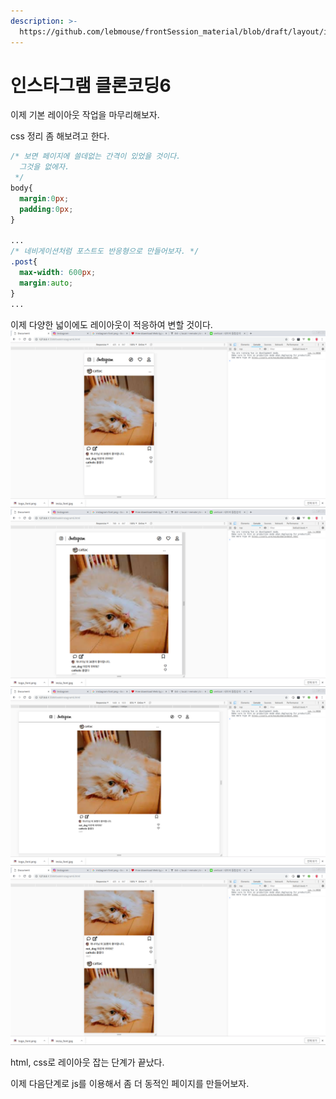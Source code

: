 ```yaml
---
description: >-
  https://github.com/lebmouse/frontSession_material/blob/draft/layout/instagram6.html
---
```


# 인스타그램 클론코딩6

이제 기본 레이아웃 작업을 마무리해보자.

css 정리 좀 해보려고 한다.

```css
/* 보면 페이지에 쓸데없는 간격이 있었을 것이다.
  그것을 없에자.
 */
body{
  margin:0px;
  padding:0px;
}

...
/* 네비게이션처럼 포스트도 반응형으로 만들어보자. */
.post{
  max-width: 600px;
  margin:auto;
}
...
```

이제 다양한 넓이에도 레이아웃이 적응하여 변할 것이다. ![6-1](../.gitbook/assets/6-1.png) ![6-2](../.gitbook/assets/6-2.png) ![6-3](../.gitbook/assets/6-3.png) ![6-4](../.gitbook/assets/6-4.png)

html, css로 레이아웃 잡는 단계가 끝났다.

이제 다음단계로 js를 이용해서 좀 더 동적인 페이지를 만들어보자.


